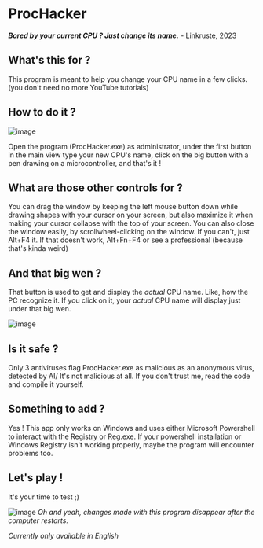# ProcHacker
***Bored by your current CPU ? Just change its name.*** - Linkruste, 2023

## What's this for ?
This program is meant to help you change your CPU name in a few clicks. (you don't need no more YouTube tutorials)

## How to do it ?

![image](https://github.com/Linkruste/ProcHacker/assets/74532664/423abe97-9a2e-44bd-a425-c090f86054ea)

Open the program (ProcHacker.exe) as administrator, under the first button in the main view type your new CPU's name, click on the big button with a pen drawing on a microcontroller, and that's it !

## What are those other controls for ?
You can drag the window by keeping the left mouse button down while drawing shapes with your cursor on your screen, but also maximize it when making your cursor collapse with the top of your screen.
You can also close the window easily, by scrollwheel-clicking on the window. If you can't, just Alt+F4 it. If that doesn't work, Alt+Fn+F4 or see a professional (because that's kinda weird)

## And that big wen ?
That button is used to get and display the *actual* CPU name. Like, how the PC recognize it.
If you click on it, your *actual* CPU name will display just under that big wen.

![image](https://github.com/Linkruste/ProcHacker/assets/74532664/eb15c8d7-034f-4cc7-aebb-b41537db8ac6)

## Is it safe ?
Only 3 antiviruses flag ProcHacker.exe as malicious as an anonymous virus, detected by AI/ It's not malicious at all. If you don't trust me, read the code and compile it yourself.

## Something to add ?
Yes ! This app only works on Windows and uses either Microsoft Powershell to interact with the Registry or Reg.exe. If your powershell installation or Windows Registry isn't working properly, maybe the program will encounter problems too.

## Let's play !
It's your time to test ;)

![image](https://github.com/Linkruste/ProcHacker/assets/74532664/c07ad850-5bbd-47ff-b957-e33012ea1f6f)
*Oh and yeah, changes made with this program disappear after the computer restarts.*

*Currently only available in English*
